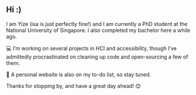 ## Hi :)

I am Yize (isa is just perfectly fine!) and I am currently a PhD student at the National University of Singapore. I also completed my bachelor here a while ago. 

💻 I’m working on several projects in HCI and accessibility, though I’ve admittedly procrastinated on cleaning up code and open-sourcing a few of them. 

🌱 A personal website is also on my to-do list, so stay tuned.

Thanks for stopping by, and have a great day ahead! 😊
